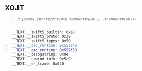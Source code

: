 ## XOJIT

> `/System/Library/PrivateFrameworks/XOJIT.framework/XOJIT`

```diff

   __TEXT.__swift5_builtin: 0x28
   __TEXT.__swift5_proto: 0x38
   __TEXT.__swift5_types: 0x50
-  __TEXT.__orc_runtime: 0x557348
+  __TEXT.__orc_runtime: 0x557358
   __TEXT.__oslogstring: 0x9e
   __TEXT.__unwind_info: 0x5c9c
   __TEXT.__eh_frame: 0x540

```
